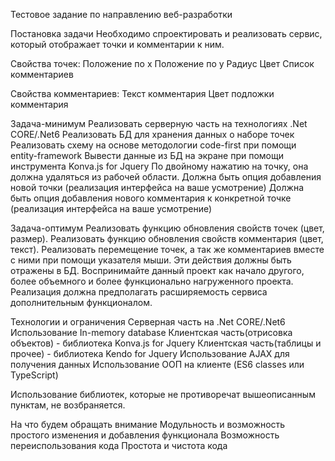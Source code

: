 Тестовое задание по направлению веб-разработки

Постановка задачи
Необходимо спроектировать и реализовать сервис, который отображает точки и комментарии к ним.

Свойства точек:
Положение по x
Положение по y
Радиус
Цвет
Список комментариев

Свойства комментариев:
Текст комментария
Цвет подложки комментария

Задача-минимум
Реализовать серверную часть на технологиях .Net CORE/.Net6
Реализовать БД для хранения данных о наборе точек
Реализовать схему на основе методологии code-first при помощи entity-framework
Вывести данные из БД на экране при помощи инструмента Konva.js for Jquery
По двойному нажатию на точку, она должна удаляться из рабочей области.
Должна быть опция добавления новой точки (реализация интерфейса на ваше усмотрение)
Должна быть опция добавления нового комментария к конкретной точке (реализация интерфейса на ваше усмотрение)

Задача-оптимум
	Реализовать функцию обновления свойств точек (цвет, размер).
Реализовать функцию обновления свойств комментария (цвет, текст). 
Реализовать перемещение точек, а так же комментариев вместе с ними при помощи указателя мыши. 
Эти действия должны быть отражены в БД.
Воспринимайте данный проект как начало другого, более объемного и более функционально нагруженного проекта. Реализация должна предполагать расширяемость сервиса дополнительным функционалом. 


Технологии и ограничения
Серверная часть на .Net CORE/.Net6
Использование In-memory database
Клиентская часть(отрисовка объектов) - библиотека Konva.js for Jquery
Клиентская часть(таблицы и прочее) - библиотека Kendo for Jquery
Использование AJAX для получения данных
Использование ООП на клиенте (ES6 classes или TypeScript)

Использование библиотек, которые не противоречат вышеописанным пунктам, не возбраняется.

На что будем обращать внимание
Модульность и возможность простого изменения и добавления функционала
Возможность переиспользования кода
Простота и чистота кода

